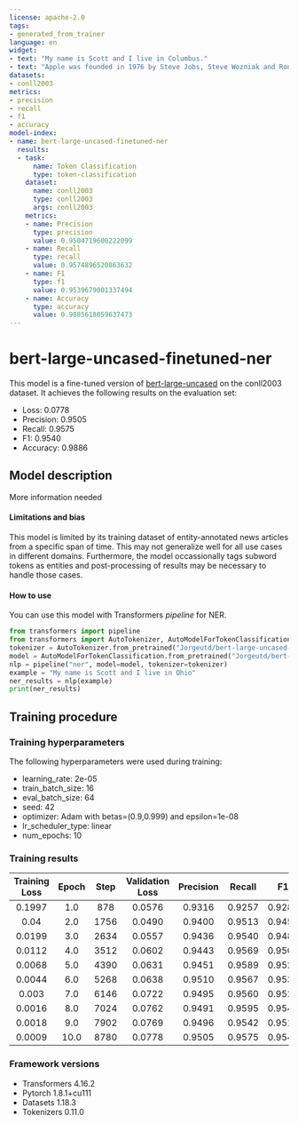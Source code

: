 ```yaml
---
license: apache-2.0
tags:
- generated_from_trainer
language: en
widget:
- text: "My name is Scott and I live in Columbus."
- text: "Apple was founded in 1976 by Steve Jobs, Steve Wozniak and Ronald Wayne."
datasets:
- conll2003
metrics:
- precision
- recall
- f1
- accuracy
model-index:
- name: bert-large-uncased-finetuned-ner
  results:
  - task:
      name: Token Classification
      type: token-classification
    dataset:
      name: conll2003
      type: conll2003
      args: conll2003
    metrics:
    - name: Precision
      type: precision
      value: 0.9504719600222099
    - name: Recall
      type: recall
      value: 0.9574896520863632
    - name: F1
      type: f1
      value: 0.9539679001337494
    - name: Accuracy
      type: accuracy
      value: 0.9885618059637473
---
```


<!-- This model card has been generated automatically according to the information the Trainer had access to. You
should probably proofread and complete it, then remove this comment. -->

# bert-large-uncased-finetuned-ner

This model is a fine-tuned version of [bert-large-uncased](https://huggingface.co/bert-large-uncased) on the conll2003 dataset.
It achieves the following results on the evaluation set:
- Loss: 0.0778
- Precision: 0.9505
- Recall: 0.9575
- F1: 0.9540
- Accuracy: 0.9886

## Model description

More information needed

#### Limitations and bias

This model is limited by its training dataset of entity-annotated news articles from a specific span of time. This may not generalize well for all use cases in different domains. Furthermore, the model occassionally tags subword tokens as entities and post-processing of results may be necessary to handle those cases. 


#### How to use

You can use this model with Transformers *pipeline* for NER.

```python
from transformers import pipeline
from transformers import AutoTokenizer, AutoModelForTokenClassification
tokenizer = AutoTokenizer.from_pretrained("Jorgeutd/bert-large-uncased-finetuned-ner")
model = AutoModelForTokenClassification.from_pretrained("Jorgeutd/bert-large-uncased-finetuned-ner")
nlp = pipeline("ner", model=model, tokenizer=tokenizer)
example = "My name is Scott and I live in Ohio"
ner_results = nlp(example)
print(ner_results)
```


## Training procedure

### Training hyperparameters

The following hyperparameters were used during training:
- learning_rate: 2e-05
- train_batch_size: 16
- eval_batch_size: 64
- seed: 42
- optimizer: Adam with betas=(0.9,0.999) and epsilon=1e-08
- lr_scheduler_type: linear
- num_epochs: 10

### Training results

| Training Loss | Epoch | Step | Validation Loss | Precision | Recall | F1     | Accuracy |
|:-------------:|:-----:|:----:|:---------------:|:---------:|:------:|:------:|:--------:|
| 0.1997        | 1.0   | 878  | 0.0576          | 0.9316    | 0.9257 | 0.9286 | 0.9837   |
| 0.04          | 2.0   | 1756 | 0.0490          | 0.9400    | 0.9513 | 0.9456 | 0.9870   |
| 0.0199        | 3.0   | 2634 | 0.0557          | 0.9436    | 0.9540 | 0.9488 | 0.9879   |
| 0.0112        | 4.0   | 3512 | 0.0602          | 0.9443    | 0.9569 | 0.9506 | 0.9881   |
| 0.0068        | 5.0   | 4390 | 0.0631          | 0.9451    | 0.9589 | 0.9520 | 0.9882   |
| 0.0044        | 6.0   | 5268 | 0.0638          | 0.9510    | 0.9567 | 0.9538 | 0.9885   |
| 0.003         | 7.0   | 6146 | 0.0722          | 0.9495    | 0.9560 | 0.9527 | 0.9885   |
| 0.0016        | 8.0   | 7024 | 0.0762          | 0.9491    | 0.9595 | 0.9543 | 0.9887   |
| 0.0018        | 9.0   | 7902 | 0.0769          | 0.9496    | 0.9542 | 0.9519 | 0.9883   |
| 0.0009        | 10.0  | 8780 | 0.0778          | 0.9505    | 0.9575 | 0.9540 | 0.9886   |


### Framework versions

- Transformers 4.16.2
- Pytorch 1.8.1+cu111
- Datasets 1.18.3
- Tokenizers 0.11.0
